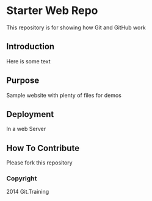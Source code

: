 # Starter Web Repo

This repository is for showing how Git and GitHub work

## Introduction

Here is some text

## Purpose

Sample website with plenty of files for demos

## Deployment

In a web Server

## How To Contribute

Please fork this repository

### Copyright

2014 Git.Training